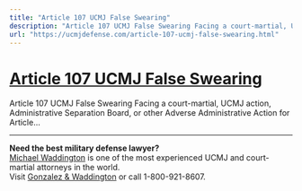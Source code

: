 ```yaml
---
title: "Article 107 UCMJ False Swearing"
description: "Article 107 UCMJ False Swearing Facing a court-martial, UCMJ action, Administrative Separation Board, or other Adverse Administrative Action for Article..."
url: "https://ucmjdefense.com/article-107-ucmj-false-swearing.html"
---
```


# [Article 107 UCMJ False Swearing](https://ucmjdefense.com/article-107-ucmj-false-swearing.html)

Article 107 UCMJ False Swearing Facing a court-martial, UCMJ action, Administrative Separation Board, or other Adverse Administrative Action for Article...

---

**Need the best military defense lawyer?**  
[Michael Waddington](https://ucmjdefense.com/attorneys/michael-stewart-waddington-partner.html) is one of the most experienced UCMJ and court-martial attorneys in the world.  
Visit [Gonzalez & Waddington](https://ucmjdefense.com) or call 1-800-921-8607.

